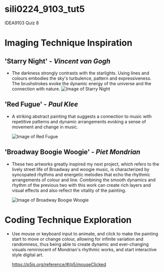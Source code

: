 # sili0224_9103_tut5

IDEA9103 Quiz 8

# **Imaging Technique Inspiration**

## **'Starry Night' - *Vincent van Gogh***

-  The darkness strongly contrasts with the starlights. Using lines and colours embodies the sky's turbulence, pattern and expressiveness. The brushstrokes evoke the dynamic energy of the universe and the connection with nature.
![Image of Starry Night](https://practicalpages.files.wordpress.com/2010/02/starry-night-van-gogh.jpg)

## **'Red Fugue' - *Paul Klee***

- A striking abstract painting that suggests a connection to music with repetitive patterns and dynamic arrangements evoking a sense of movement and change in music.

  ![Image of Red Fugue](https://upload.wikimedia.org/wikipedia/commons/8/87/Paul_Klee_Fuge_in_Rot.jpg)

## **'Broadway Boogie Woogie' - *Piet Mondrian***

- These two artworks greatly inspired my next project, which refers to the lively street life of Broadway and woogie music, is characterized by syncopated rhythms and energetic melodies that echo the rhythmic arrangements of colour and line. Combining the smooth dynamics and rhythm of the previous two with this work can create rich layers and visual effects and also reflect the vitality of the painting.

  ![Image of Broadway Boogie Woogie](https://upload.wikimedia.org/wikipedia/commons/3/30/Piet_Mondrian%2C_1942_-_Broadway_Boogie_Woogie.jpg)

# **Coding Technique Exploration**

- Use mouse or keyboard input to animate, and click to make the painting start to move or change colour, allowing for infinite variation and randomness, thus being able to create dynamic and ever-changing visuals reminiscent of Mondrian's rhythmic works, and start interactive style digital art.
 
  https://p5js.org/reference/#/p5/mouseClicked

